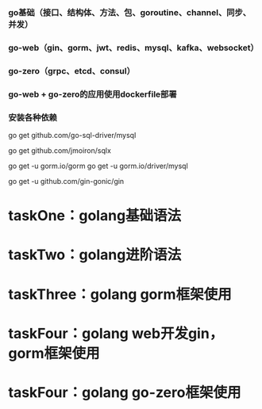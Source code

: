 ### go基础（接口、结构体、方法、包、goroutine、channel、同步、并发）

### go-web（gin、gorm、jwt、redis、mysql、kafka、websocket）

### go-zero（grpc、etcd、consul）

### go-web + go-zero的应用使用dockerfile部署

### 安装各种依赖

go get github.com/go-sql-driver/mysql

go get github.com/jmoiron/sqlx

go get -u gorm.io/gorm
go get -u gorm.io/driver/mysql

go get -u github.com/gin-gonic/gin

# taskOne：golang基础语法
# taskTwo：golang进阶语法
# taskThree：golang gorm框架使用
# taskFour：golang web开发gin，gorm框架使用
# taskFour：golang go-zero框架使用